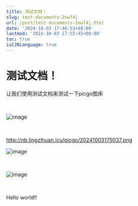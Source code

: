 ```yaml
---
title: 测试文档！
slug: test-documents-2nwf4j
url: /post/test-documents-2nwf4j.html
date: '2024-10-03 17:46:53+08:00'
lastmod: '2024-10-03 17:55:45+08:00'
toc: true
isCJKLanguage: true
---
```


# 测试文档！

让我们使用测试文档来测试一下picgo图床

‍

​![image](http://nb.lingzihuan.icu/picgo/20241003175037.png)​

‍

http://nb.lingzihuan.icu/picgo/20241003175037.png

​![image](http://nb.lingzihuan.icu/picgo/image-20241003175524-m6u66mq.png)​

‍

​![image](http://nb.lingzihuan.icu/picgo/image-20241003221105-yrnpv7y.png)​

‍

Hello world!!

